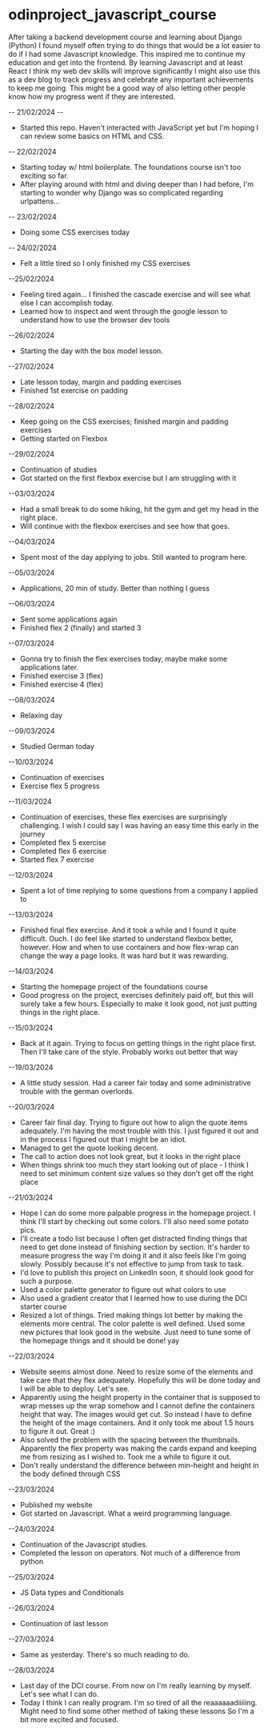 # odinproject_javascript_course
After taking a backend development course and learning about Django (Python) I found myself often trying to do things that would be a lot easier to do if I had some Javascript knowledge. This inspired me to continue my education and get into the frontend. By learning Javascript and at least React I think my web dev skills will improve significantly
I might also use this as a dev blog to track progress and celebrate any important achievements to keep me going.
This might be a good way of also letting other people know how my progress went if they are interested.

-- 21/02/2024 --
- Started this repo. Haven't interacted with JavaScript yet but I'm hoping I can review some basics on HTML and CSS.

-- 22/02/2024
- Starting today w/ html boilerplate. The foundations course isn't too exciting so far.
- After playing around with html and diving deeper than I had before, I'm starting to wonder why Django was so complicated regarding urlpattens...

-- 23/02/2024
- Doing some CSS exercises today

-- 24/02/2024
- Felt a little tired so I only finished my CSS exercises

--25/02/2024
- Feeling tired again... I finished the cascade exercise and will see what
else I can accomplish today.
- Learned how to inspect and went through the google lesson to understand how
to use the browser dev tools

--26/02/2024
- Starting the day with the box model lesson.

--27/02/2024
- Late lesson today, margin and padding exercises
- Finished 1st exercise on padding

--28/02/2024
- Keep going on the CSS exercises; finished margin and padding exercises
- Getting started on Flexbox

--29/02/2024
- Continuation of studies
- Got started on the first flexbox exercise but I am struggling with it

--03/03/2024
- Had a small break to do some hiking, hit the gym and get my head in the
right place.
- Will continue with the flexbox exercises and see how that goes.

--04/03/2024
- Spent most of the day applying to jobs. Still wanted to program here.

--05/03/2024
- Applications, 20 min of study. Better than nothing I guess

--06/03/2024
- Sent some applications again
- Finished flex 2 (finally) and started 3

--07/03/2024
- Gonna try to finish the flex exercises today, maybe make some applications
later.
- Finished exercise 3 (flex)
- Finished exercise 4 (flex)

--08/03/2024
- Relaxing day

--09/03/2024
- Studied German today

--10/03/2024
- Continuation of exercises
- Exercise flex 5 progress

--11/03/2024
- Continuation of exercises, these flex exercises are surprisingly challenging. I wish I could say I was having an easy time this early in the journey
- Completed flex 5 exercise
- Completed flex 6 exercise
- Started flex 7 exercise

--12/03/2024
- Spent a lot of time replying to some questions from a company I applied to

--13/03/2024
- Finished final flex exercise. And it took a while and I found it quite difficult. Ouch. I do feel like started to understand flexbox better, however. How and when to use containers and how flex-wrap can change the way a page looks. It was hard but it was rewarding.

--14/03/2024
- Starting the homepage project of the foundations course
- Good progress on the project, exercises definitely paid off, but this will surely take a few hours. Especially to make it look good, not just putting things in the right place.

--15/03/2024
- Back at it again. Trying to focus on getting things in the right place first. Then I'll take care of the style. Probably works out better that way

--19/03/2024
- A little study session. Had a career fair today and some administrative trouble with the german overlords.

--20/03/2024
- Career fair final day. Trying to figure out how to align the quote items adequately. I'm having the most trouble with this. I just figured it out and in the process I figured out that I might be an idiot.
- Managed to get the quote looking decent.
- The call to action does not look great, but it looks in the right place
- When things shrink too much they start looking out of place - I think I need to set minimum content size values so they don't get off the right place

--21/03/2024
- Hope I can do some more palpable progress in the homepage project. I think I'll start by checking out some colors. I'll also need some potato pics.
- I'll create a todo list because I often get distracted finding things that need to get done instead of finishing section by section. It's harder to measure progress the way I'm doing it and it also feels like I'm going slowly. Possibly because it's not effective to jump from task to task.
- I'd love to publish this project on LinkedIn soon, it should look good for such a purpose.
- Used a color palette generator to figure out what colors to use
- Also used a gradient creator that I learned how to use during the DCI starter course
- Resized a lot of things. Tried making things lot better by making the elements more central. The color palette is well defined. Used some new pictures that look good in the website. Just need to tune some of the homepage things and it should be done! yay

--22/03/2024
- Website seems almost done. Need to resize some of the elements and take care that they flex adequately. Hopefully this will be done today and I will be able to deploy. Let's see.
- Apparently using the height property in the container that is supposed to wrap messes up the wrap somehow and I cannot define the containers height that way. The images would get cut. So instead I have to define the height of the image containers. And it only took me about 1.5 hours to figure it out. Great :)
- Also solved the problem with the spacing between the thumbnails. Apparently the flex property was making the cards expand and keeping me from resizing as I wished to. Took me a while to figure it out.
- Don't really understand the difference between min-height and height in the body defined through CSS

--23/03/2024
- Published my website
- Got started on Javascript. What a weird programming language.

--24/03/2024
- Continuation of the Javascript studies.
- Completed the lesson on operators. Not much of a difference from python

--25/03/2024
- JS Data types and Conditionals

--26/03/2024
- Continuation of last lesson

--27/03/2024
- Same as yesterday. There's so much reading to do.

--28/03/2024
- Last day of the DCI course. From now on I'm really learning by myself. Let's see what I can do.
- Today I think I can really program. I'm so tired of all the reaaaaaadiiiiing. Might need to find some other method of taking these lessons So I'm a bit more excited and focused.